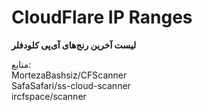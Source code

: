 # CloudFlare IP Ranges
**لیست آخرین رنج‌های آی‌پی کلودفلر**

منابع:\
MortezaBashsiz/CFScanner\
SafaSafari/ss-cloud-scanner\
ircfspace/scanner

